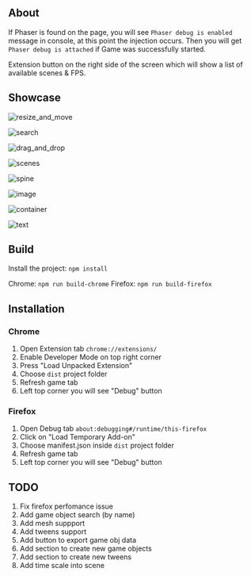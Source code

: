 ## About

If Phaser is found on the page, you will see `Phaser debug is enabled` message in console, at this point
the injection occurs. Then you will get `Phaser debug is attached` if Game was successfully started.

Extension button on the right side of the screen which will show a list of available scenes & FPS.

## Showcase

![resize_and_move](./readme/resize_and_movable.gif)

![search](./readme/search.gif)

![drag_and_drop](./readme/drag_and_drop.gif)

![scenes](./readme/scenes.png)

![spine](./readme/spine.png)

![image](./readme/image.png)

![container](./readme/container.png)

![text](./readme/text.png)


## Build

Install the project: `npm install`

Chrome: `npm run build-chrome`
Firefox: `npm run build-firefox`

## Installation

### Chrome

1. Open Extension tab `chrome://extensions/`
2. Enable Developer Mode on top right corner
3. Press "Load Unpacked Extension"
4. Choose `dist` project folder
5. Refresh game tab
6. Left top corner you will see "Debug" button

### Firefox

1. Open Debug tab `about:debugging#/runtime/this-firefox`
2. Click on "Load Temporary Add-on"
3. Choose manifest.json inside `dist` project folder
4. Refresh game tab
5. Left top corner you will see "Debug" button

## TODO

1. Fix firefox perfomance issue
2. Add game object search (by name)
3. Add mesh suppport
4. Add tweens support
5. Add button to export game obj data
6. Add section to create new game objects
7. Add section to create new tweens
8. Add time scale into scene
